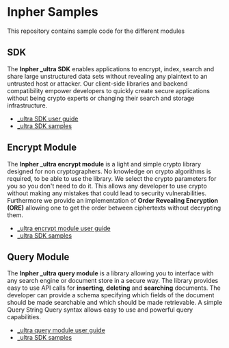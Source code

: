 # Inpher Samples

This repository contains sample code for the different modules

## SDK

The **Inpher \_ultra SDK** enables applications to encrypt, index, search and share large unstructured data sets without revealing any plaintext to an untrusted host or attacker. Our client-side libraries and backend compatibility empower developers to quickly create secure applications without being crypto experts or changing their search and storage infrastructure.

* [\_ultra SDK user guide](https://dev.inpher.io)
* [\_ultra SDK samples](ultra-sdk/README.md)

## Encrypt Module
The **Inpher \_ultra encrypt module** is a light and simple crypto library designed for non cryptographers. No knowledge on crypto algorithms is required, to be able to use the library. We select the crypto parameters for you so you don't need to do it. This allows any developer to use crypto without making any mistakes that could lead to security vulnerabilities. Furthermore we provide an implementation of **Order Revealing Encryption (ORE)** allowing one to get the order between ciphertexts without decrypting them.

* [\_ultra encrypt module user guide](https://dev.inpher.io/encrypt-module)
* [\_ultra SDK samples](ultra-encrypt/README.md)

## Query Module
The **Inpher \_ultra query module** is a library allowing you to interface with any search engine or document store in a secure way. The library provides easy to use API calls for **inserting**, **deleting** and **searching** documents. The developer can provide a schema specifying which fields of the document should be made searchable and which should be made retrievable. A simple Query String Query syntax allows easy to use and powerful query capabilities.

* [\_ultra query module user guide](https://dev.inpher.io/query-module)
* [\_ultra SDK samples](ultra-query/README.md)
